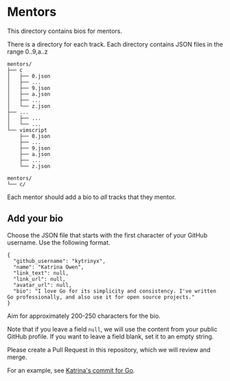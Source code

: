 # Mentors

This directory contains bios for mentors.

There is a directory for each track.
Each directory contains JSON files in the range 0..9,a..z

    mentors/
    ├── c
    │   ├── 0.json
    │   ├── ...
    │   ├── 9.json
    │   ├── a.json
    │   ├── ...
    │   └── z.json
    ├── ...
    │   ├── ...
    │   └── ...
    └── vimscript
        ├── 0.json
        ├── ...
        ├── 9.json
        ├── a.json
        ├── ...
        └── z.json

    mentors/
    └── c/

Each mentor should add a bio to _all_ tracks that they mentor.

## Add your bio
Choose the JSON file that starts with the first character of your GitHub username.
Use the following format.

    {
      "github_username": "kytrinyx",
      "name": "Katrina Owen",
      "link_text": null,
      "link_url": null,
      "avatar_url": null,
      "bio": "I love Go for its simplicity and consistency. I've written Go professionally, and also use it for open source projects."
    }
    
Aim for approximately 200-250 characters for the bio.

Note that if you leave a field `null`, we will use the content from your public GitHub profile.
If you want to leave a field blank, set it to an empty string. 

Please create a Pull Request in this repository, which we will review and merge.

For an example, see [Katrina's commit for Go](https://github.com/exercism/website-copy/pull/8/commits/469c4e2242d320928162d12bc83efea799a1c2fa).
